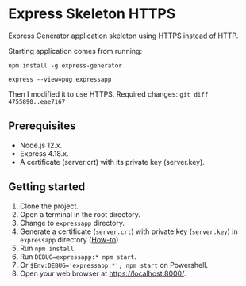 # Express Skeleton HTTPS

Express Generator application skeleton using HTTPS instead of HTTP.

Starting application comes from running:

```npm
npm install -g express-generator

express --view=pug expressapp
```

Then I modified it to use HTTPS. Required changes: `git diff 4755890..eae7167`

## Prerequisites

- Node.js 12.x.
- Express 4.18.x.
- A certificate (server.crt) with its private key (server.key).

## Getting started

1. Clone the project.
1. Open a terminal in the root directory.
1. Change to `expressapp` directory.
1. Generate a certificate (`server.crt`) with private key (`server.key`) in `expressapp` directory ([How-to][1])
1. Run `npm install`.
1. Run `DEBUG=expressapp:* npm start`.
1. Or `$Env:DEBUG='expressapp:*'; npm start` on Powershell.
1. Open your web browser at <https://localhost:8000/>.

[1]: https://gist.github.com/feliperomero3/a6282b0e7ca579fff0e296227675190d
